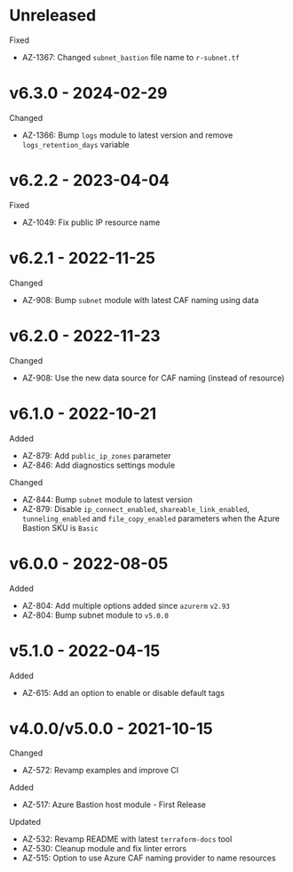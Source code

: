 # Unreleased

Fixed
  * AZ-1367: Changed `subnet_bastion` file name to `r-subnet.tf`

# v6.3.0 - 2024-02-29

Changed
  * AZ-1366: Bump `logs` module to latest version and remove `logs_retention_days` variable

# v6.2.2 - 2023-04-04

Fixed
  * AZ-1049: Fix public IP resource name

# v6.2.1 - 2022-11-25

Changed
  * AZ-908: Bump `subnet` module with latest CAF naming using data

# v6.2.0 - 2022-11-23

Changed
  * AZ-908: Use the new data source for CAF naming (instead of resource)

# v6.1.0 - 2022-10-21

Added
  * AZ-879: Add `public_ip_zones` parameter
  * AZ-846: Add diagnostics settings module

Changed
  * AZ-844: Bump `subnet` module to latest version
  * AZ-879: Disable `ip_connect_enabled`, `shareable_link_enabled`, `tunneling_enabled` and `file_copy_enabled` parameters when the Azure Bastion SKU is `Basic`

# v6.0.0 - 2022-08-05

Added
  * AZ-804: Add multiple options added since `azurerm` `v2.93`
  * AZ-804: Bump subnet module to `v5.0.0`

# v5.1.0 - 2022-04-15

Added
  * AZ-615: Add an option to enable or disable default tags

# v4.0.0/v5.0.0 - 2021-10-15

Changed
  * AZ-572: Revamp examples and improve CI

Added
  * AZ-517: Azure Bastion host module - First Release

Updated
  * AZ-532: Revamp README with latest `terraform-docs` tool
  * AZ-530: Cleanup module and fix linter errors
  * AZ-515: Option to use Azure CAF naming provider to name resources
